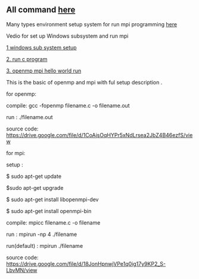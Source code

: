 ## All command [here](https://github.com/Bepul-Hossain/Lab-collections/blob/master/4Y1S/parallel%20processing/All-Command.md)

Many types environment setup system for run mpi programming [here](https://github.com/Bepul-Hossain/Lab-collections/blob/master/4Y1S/parallel%20processing/Many-Environment-setup-system-for-run-mpi-programming.docx)

Vedio for set up Windows subsystem and run mpi 

[1 windows sub system setup](https://www.youtube.com/watch?v=1ap3hL-UR9I&ab_channel=ProgrammingKnowledge&fbclid=IwAR3SbUVAk5uOV_tFc5d51LlozJuYGnNEb0O3ldTpWYWUuXOtPlSjfLKeAT0) 

[2. run c program](https://www.youtube.com/watch?v=oLjN6jAg-sY&ab_channel=ProgrammingKnowledge2&fbclid=IwAR2MpJGmeI29LKnBphgc_336XUh-QGXZF1CwIpY9mkdNL0mLEIXabB3lPig)

 [3. openmp mpi hello world run](https://www.youtube.com/watch?v=4tlQpCyiBig&ab_channel=BasantGiri&fbclid=IwAR2MpJGmeI29LKnBphgc_336XUh-QGXZF1CwIpY9mkdNL0mLEIXabB3lPig)



This is the basic of openmp and mpi with ful setup description  .

for openmp:

compile:    gcc -fopenmp filename.c -o filename.out

run         :   ./filename.out

source code: 
https://drive.google.com/file/d/1CoAjsOqHYPr5xNdLrsea2JbZ4B46ezfS/view


for mpi:

setup : 

$ sudo apt-get update

$sudo apt-get upgrade

$ sudo apt-get install libopenmpi-dev

$ sudo apt-get install openmpi-bin
 
compile:   mpicc filename.c -o filename

run         :   mpirun -np 4 ./filename

run(default)         :   mpirun ./filename

source code:
https://drive.google.com/file/d/18JonHpnwjVPe1q0ig17y9KP2_S-LbvMN/view
